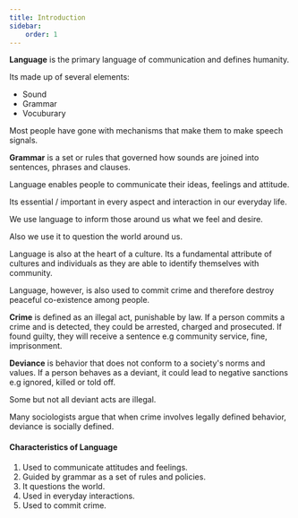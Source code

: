 ```yaml
---
title: Introduction
sidebar: 
    order: 1
---
```


**Language** is the primary language of communication and defines humanity.

Its made up of several elements:
- Sound
- Grammar
- Vocuburary

Most people have gone with mechanisms that make them to make speech signals.

**Grammar** is a set or rules that governed how sounds are joined into sentences,
phrases and clauses.

Language enables people to communicate their ideas, feelings and attitude.

Its essential / important in every aspect and interaction in our everyday life.

We use language to inform those around us what we feel and desire.

Also we use it to question the world around us.

Language is also at the heart of a culture. Its a fundamental attribute of cultures
and individuals as they are able to identify themselves with community.

Language, however, is also used to commit crime and therefore destroy peaceful
co-existence among people.

**Crime** is defined as an illegal act, punishable by law. If a person commits a crime
and is detected, they could be arrested, charged and prosecuted. If found guilty,
they will receive a sentence e.g community service, fine, imprisonment.

**Deviance** is behavior that does not conform to a society&apos;s norms and values.
If a person behaves as a deviant, it could lead to negative sanctions e.g ignored,
killed or told off.

Some but not all deviant acts are illegal.

Many sociologists argue that when crime involves legally defined behavior,
deviance is socially defined.

#### Characteristics of Language

1. Used to communicate attitudes and feelings.
2. Guided by grammar as a set of rules and policies.
3. It questions the world.
4. Used in everyday interactions.
5. Used to commit crime.
